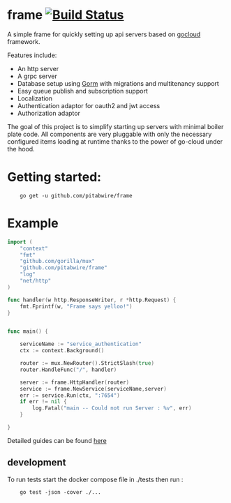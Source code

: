 # frame        [![Build Status](https://travis-ci.com/pitabwire/frame.svg?branch=main)](https://travis-ci.com/pitabwire/frame)

A simple frame for quickly setting up api servers based on [gocloud](https://github.com/google/go-cloud) framework.

Features include:

- An http server
- A grpc server
- Database setup using [Gorm](https://github.com/go-gorm/gorm) with migrations and multitenancy support
- Easy queue publish and subscription support
- Localization
- Authentication adaptor for oauth2 and jwt access
- Authorization adaptor

The goal of this project is to simplify starting up servers with minimal boiler plate code.
All components are very pluggable with only the necessary configured items loading at runtime 
thanks to the power of go-cloud under the hood.

# Getting started:

```
    go get -u github.com/pitabwire/frame
```

# Example

````go 
import (
	"context"
	"fmt"
	"github.com/gorilla/mux"
	"github.com/pitabwire/frame"
	"log"
	"net/http"
)

func handler(w http.ResponseWriter, r *http.Request) {
	fmt.Fprintf(w, "Frame says yelloo!")
}


func main() {

	serviceName := "service_authentication"
	ctx := context.Background()

	router := mux.NewRouter().StrictSlash(true)
	router.HandleFunc("/", handler)

	server := frame.HttpHandler(router)
	service := frame.NewService(serviceName,server)
	err := service.Run(ctx, ":7654")
	if err != nil {
		log.Fatal("main -- Could not run Server : %v", err)
	}

}
````

Detailed guides can be found [here](https://pitabwire.github.io/frame/) 


## development
To run tests start the docker compose file in ./tests
then run : 
````
    go test -json -cover ./...
````